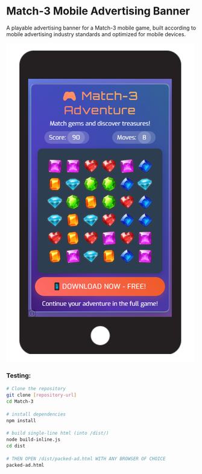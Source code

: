 # Match-3 Mobile Advertising Banner

A playable advertising banner for a Match-3 mobile game, built according to mobile advertising industry standards and optimized for mobile devices.

![screenshot](/screenshot.png)

### Testing:
```bash
# Clone the repository
git clone [repository-url]
cd Match-3

# install dependencies
npm install

# build single-line html (into /dist/)
node build-inline.js
cd dist

# THEN OPEN /dist/packed-ad.html WITH ANY BROWSER OF CHOICE
packed-ad.html

